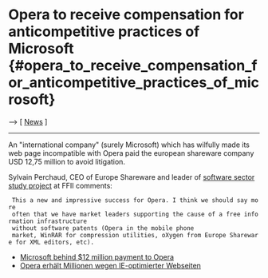 # Opera to receive compensation for anticompetitive practices of Microsoft {#opera_to_receive_compensation_for_anticompetitive_practices_of_microsoft}

\--\> \[ [ News](DatnicninoEn "wikilink") \]

------------------------------------------------------------------------

An \"international company\" (surely Microsoft) which has wilfully made
its web page incompatible with Opera paid the european shareware company
USD 12,75 million to avoid litigation.

Sylvain Perchaud, CEO of Europe Shareware and leader of [ software
sector study project](SektorEn "wikilink") at FFII comments:

` This a new and impressive success for Opera. I think we should say more `\
` often that we have market leaders supporting the cause of a free information infrastructure`\
` without software patents (Opera in the mobile phone`\
` market, WinRAR for compression utilities, oXygen from Europe Shareware for XML editors, etc).`

-   [Microsoft behind \$12 million payment to
    Opera](http://news.com.com/2100-1032-5218163.html "wikilink")
-   [Opera erhält Millionen wegen IE-optimierter
    Webseiten](http://www.heise.de/newsticker/meldung/47540 "wikilink")
